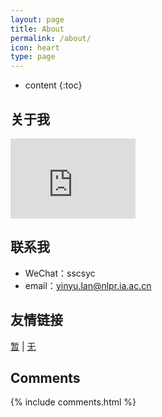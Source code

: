 ```yaml
---
layout: page
title: About
permalink: /about/
icon: heart
type: page
---
```


* content
{:toc}

## 关于我

<iframe src="https://githubbadge.appspot.com/YiRuohe?s=1" style="border: 0;height: 128px;width: 200px;overflow: hidden;" frameBorder="0"></iframe>

## 联系我

* WeChat：sscsyc
* email：yinyu.lan@nlpr.ia.ac.cn

## 友情链接

[暂](http://www.baidu.com) \| [无](https://www.baidu.com) 

## Comments

{% include comments.html %}
